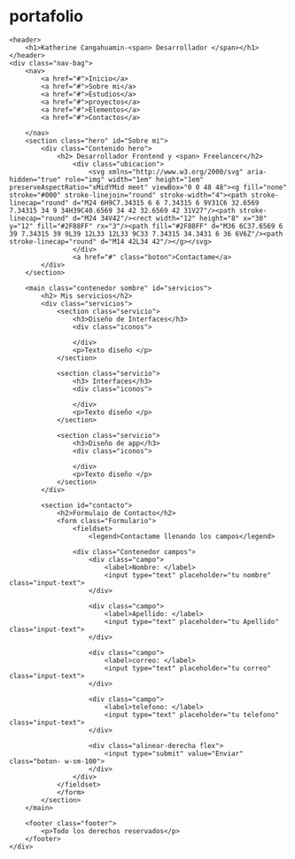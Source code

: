 # portafolio
<!DOCTYPE html>
<html lang="en">
<head>
    <meta charset="UTF-8">
    <meta http-equiv="X-UA-Compatible" content="IE=edge">
    <meta name="viewport" content="width=device-width, initial-scale=1.0">
    <title>Navegación</title>
</head>
<body>
    
    <header>
        <h1>Katherine Cangahuamin-<span> Desarrollador </span></h1>
    </header>
    <div class="nav-bag">
        <nav>
            <a href="#">Inicio</a>
            <a href="#">Sobre mi</a>
            <a href="#">Estudios</a>
            <a href="#">proyectos</a>
            <a href="#">Elementos</a>
            <a href="#">Contactos</a>

        </nav>
        <section class="hero" id="Sobre mi">
            <div class="Contenido hero">
                <h2> Desarrollador Frontend y <span> Freelancer</h2>
                    <div class="ubicacion">
                        <svg xmlns="http://www.w3.org/2000/svg" aria-hidden="true" role="img" width="1em" height="1em" preserveAspectRatio="xMidYMid meet" viewBox="0 0 48 48"><g fill="none" stroke="#000" stroke-linejoin="round" stroke-width="4"><path stroke-linecap="round" d="M24 6H9C7.34315 6 6 7.34315 6 9V31C6 32.6569 7.34315 34 9 34H39C40.6569 34 42 32.6569 42 31V27"/><path stroke-linecap="round" d="M24 34V42"/><rect width="12" height="8" x="30" y="12" fill="#2F88FF" rx="3"/><path fill="#2F88FF" d="M36 6C37.6569 6 39 7.34315 39 9L39 12L33 12L33 9C33 7.34315 34.3431 6 36 6V6Z"/><path stroke-linecap="round" d="M14 42L34 42"/></g></svg>
                    </div>
                    <a href="#" class="boton">Contactame</a>
            </div>
        </section>

        <main class="contenedor sombre" id="servicios">
            <h2> Mis servicios</h2>
            <div class="servicios">
                <section class="servicio">
                    <h3>Diseño de Interfaces</h3>
                    <div class="iconos">

                    </div>
                    <p>Texto diseño </p>
                </section>

                <section class="servicio">
                    <h3> Interfaces</h3>
                    <div class="iconos">

                    </div>
                    <p>Texto diseño </p>
                </section>

                <section class="servicio">
                    <h3>Diseño de app</h3>
                    <div class="iconos">

                    </div>
                    <p>Texto diseño </p>
                </section>
            </div>

            <section id="contacto">
                <h2>Formulaio de Contacto</h2>
                <form class="Formulario">
                    <fieldset>
                        <legend>Contactame llenando los campos</legend>
                  
                    <div class="Contenedor campos">
                        <div class="campo">
                            <label>Nombre: </label>
                            <input type="text" placeholder="tu nombre" class="input-text">
                        </div>

                        <div class="campo">
                            <label>Apellido: </label>
                            <input type="text" placeholder="tu Apellido" class="input-text">
                        </div>

                        <div class="campo">
                            <label>correo: </label>
                            <input type="text" placeholder="tu correo" class="input-text">
                        </div>

                        <div class="campo">
                            <label>telefono: </label>
                            <input type="text" placeholder="tu telefono" class="input-text">
                        </div>

                        <div class="alinear-derecha flex">
                            <input type="submit" value="Enviar" class="boton- w-sm-100">
                        </div>
                    </div>
                </fieldset>
                </form>
            </section>
        </main>

        <footer class="footer">
            <p>Todo los derechos reservados</p>
        </footer>
    </div>
</body>
</html>
